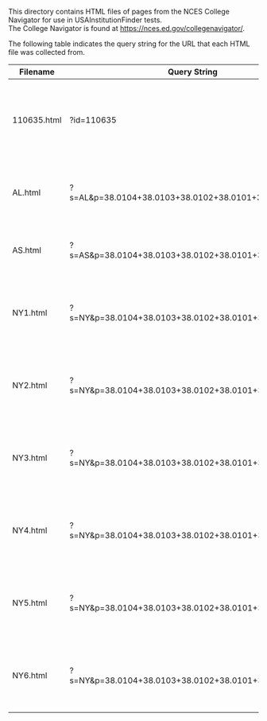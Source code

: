 This directory contains HTML files of pages from the NCES College Navigator for use in USAInstitutionFinder tests.  
The College Navigator is found at https://nces.ed.gov/collegenavigator/.  

The following table indicates the query string for the URL that each HTML file was collected from.  

| Filename    | Query String                                         | Description                                                          |
| ----------- | ---------------------------------------------------- | -------------------------------------------------------------------- |
| 110635.html | ?id=110635                                           | Info page for University of California-Berkeley. Used for all tests. |
| AL.html     | ?s=AL&p=38.0104+38.0103+38.0102+38.0101+38.0199&pg=1 | Results for AL. Exemplar for one page of results.                    |
| AS.html     | ?s=AS&p=38.0104+38.0103+38.0102+38.0101+38.0199&pg=1 | Results for AS. Exemplar for no results                              |
| NY1.html    | ?s=NY&p=38.0104+38.0103+38.0102+38.0101+38.0199&pg=1 | Page 1 of results for NY. Exemplar for multipage results.            |
| NY2.html    | ?s=NY&p=38.0104+38.0103+38.0102+38.0101+38.0199&pg=2 | Page 2 of results for NY. Exemplar for multipage results.            |
| NY3.html    | ?s=NY&p=38.0104+38.0103+38.0102+38.0101+38.0199&pg=3 | Page 3 of results for NY. Exemplar for multipage results.            |
| NY4.html    | ?s=NY&p=38.0104+38.0103+38.0102+38.0101+38.0199&pg=4 | Page 4 of results for NY. Exemplar for multipage results.            |
| NY5.html    | ?s=NY&p=38.0104+38.0103+38.0102+38.0101+38.0199&pg=5 | Page 5 of results for NY. Exemplar for multipage results.            |
| NY6.html    | ?s=NY&p=38.0104+38.0103+38.0102+38.0101+38.0199&pg=6 | Page 6 of results for NY. Exemplar for multipage results.            |
